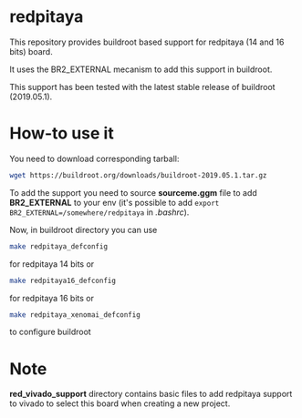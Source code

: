 # redpitaya

This repository provides buildroot based support for redpitaya (14 and 16 bits) board.

It uses the BR2_EXTERNAL mecanism to add this support in buildroot.

This support has been tested with the latest stable release of buildroot (2019.05.1).

How-to use it
=============

You need to download corresponding tarball:
```bash
wget https://buildroot.org/downloads/buildroot-2019.05.1.tar.gz
```

To add the support you need to source **sourceme.ggm** file to add **BR2_EXTERNAL** to
your env (it's possible to add <code>export
BR2_EXTERNAL=/somewhere/redpitaya</code> in *.bashrc*).

Now, in buildroot directory you can use 
```bash
make redpitaya_defconfig
```
for redpitaya 14 bits
or
```bash
make redpitaya16_defconfig
```
for redpitaya 16 bits
or
```bash
make redpitaya_xenomai_defconfig
```
to configure buildroot

Note
====

**red_vivado_support** directory contains basic files to add redpitaya support
to vivado to select this board when creating a new project.
